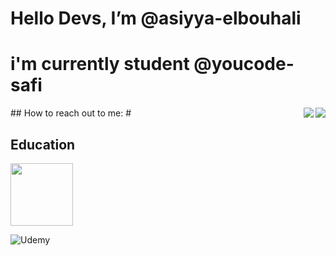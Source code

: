 # Hello Devs, I’m @asiyya-elbouhali
# i'm currently student @youcode-safi
<img align='right' src="https://github-readme-stats.vercel.app/api?username=asiyya-elbouhali&show_icons=true&theme=aura"> 
## How to reach out to me:
 #
 
<img align='right' src="https://github-readme-stats.vercel.app/api/top-langs/?username=asiyya-elbouhali&layout=compact&theme=aura" />

## Education
<div>
   <a href='https://youcode.ma/'>
     <img src='https://avatars.githubusercontent.com/u/77738171?s=200&v=4' style='width:100px'>
  </a>
</div>

![Udemy](https://img.shields.io/badge/Udemy-%23EA5252.svg?style=for-the-badge&logo=Udemy&logoColor=white)

